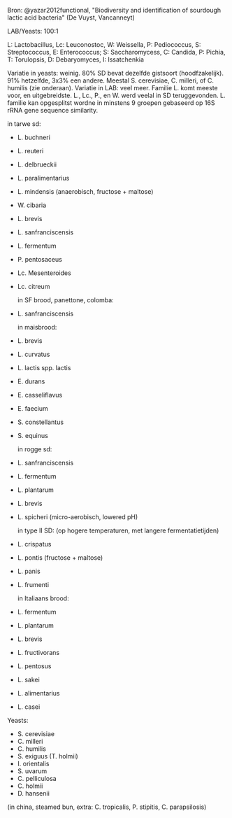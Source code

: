 
Bron: @yazar2012functional, "Biodiversity and identification of sourdough lactic acid bacteria" (De Vuyst, Vancanneyt)

LAB/Yeasts: 100:1

L: Lactobacillus, Lc: Leuconostoc, W: Weissella, P: Pediococcus, S: Streptococcus, E: Enterococcus; S: Saccharomycess, C: Candida, P: Pichia, T: Torulopsis, D: Debaryomyces, I: Issatchenkia

Variatie in yeasts: weinig. 80% SD bevat dezelfde gistsoort (hoodfzakelijk). 91% hetzelfde, 3x3% een andere. Meestal S. cerevisiae, C. milleri, of C. humilis (zie onderaan).
Variatie in LAB: veel meer. Familie L. komt meeste voor, en uitgebreidste. L., Lc., P., en W. werd veelal in SD teruggevonden. L. familie kan opgesplitst wordne in minstens 9 groepen gebaseerd op 16S rRNA gene sequence similarity.

  in tarwe sd:
- L. buchneri
- L. reuteri
- L. delbrueckii
- L. paralimentarius
- L. mindensis (anaerobisch, fructose + maltose)
- W. cibaria
- L. brevis
- L. sanfranciscensis
- L. fermentum
- P. pentosaceus
- Lc. Mesenteroides
- Lc. citreum

  in SF brood, panettone, colomba:
- L. sanfranciscensis

  in maisbrood:
- L. brevis
- L. curvatus
- L. lactis spp. lactis
- E. durans
- E. casseliflavus
- E. faecium
- S. constellantus
- S. equinus

  in rogge sd:
- L. sanfranciscensis
- L. fermentum
- L. plantarum
- L. brevis
- L. spicheri (micro-aerobisch, lowered pH)

  in type II SD: (op hogere temperaturen, met langere fermentatietijden)
- L. crispatus
- L. pontis (fructose + maltose)
- L. panis
- L. frumenti

  in Italiaans brood:
- L. fermentum
- L. plantarum
- L. brevis
- L. fructivorans
- L. pentosus
- L. sakei
- L. alimentarius
- L. casei

Yeasts:

- S. cerevisiae
- C. milleri
- C. humilis
- S. exiguus (T. holmii)
- I. orientalis
- S. uvarum
- C. pelliculosa
- C. holmii
- D. hansenii

(in china, steamed bun, extra: C. tropicalis, P. stipitis, C. parapsilosis)

